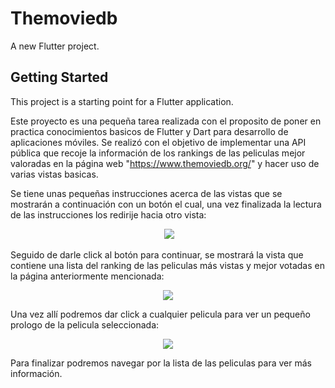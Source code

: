 # Themoviedb

A new Flutter project.

## Getting Started

This project is a starting point for a Flutter application.

Este proyecto es una pequeña tarea realizada con el proposito de poner en practica conocimientos basicos de Flutter y Dart para desarrollo de aplicaciones móviles. Se realizó con el objetivo de implementar una API pública que recoje la información de los rankings de las peliculas mejor valoradas en la página web "https://www.themoviedb.org/" y hacer uso de varias vistas basicas. 

Se tiene unas pequeñas instrucciones acerca de las vistas que se mostrarán a continuación con un botón el cual, una vez finalizada la lectura de las instrucciones los redirije hacia otro vista:
<p align="center"><img>
  <img src="https://user-images.githubusercontent.com/78039311/136108568-a030d24c-afda-4574-839c-4962441d6ecf.png">
</p>


Seguido de darle click al botón para continuar, se mostrará la vista que contiene una lista del ranking de las peliculas más vistas y mejor votadas en la página anteriormente mencionada:


<p align="center">
  <img src="https://user-images.githubusercontent.com/78039311/136108816-11f7ce95-1319-40eb-a339-1fc92a780c0d.png">
</p>


Una vez allí podremos dar click a cualquier pelicula para ver un pequeño prologo de la pelicula seleccionada:
<p align="center">
  <img src="https://user-images.githubusercontent.com/78039311/136108902-52ec2656-d632-409a-9277-d9791630f282.png">
</p>


Para finalizar podremos navegar por la lista de las peliculas para ver más información.
